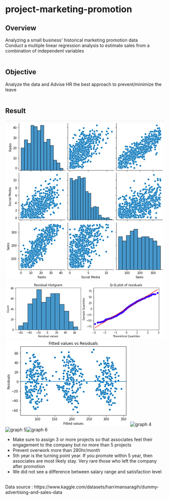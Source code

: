 # project-marketing-promotion

## Overview<br>
  Analyzing a small business' historical marketing promotion data<br>
  Conduct a multiple linear regression analysis to estimate sales from a combination of independent variables<br>
<br>
## Objective<br>
  Analyze the data and Advise HR the best approach to prevent/minimize the leave<br>
<br>
## Result<br>
![graph 1](/assets/graph_1.png)![graph 2](/assets/graph_2.png)<br>
![graph 3](/assets/graph_3.png)![graph 4](/assets/graph_4.png)<br>
![graph 5](/assets/graph_5.png)![graph 6](/assets/graph_6.png)<br>
  * Make sure to assign 3 or more projects so that associates feel their engagement to the company but no more than 5 projects<br>
  * Prevent overwork more than 280hr/month<br>
  * 5th year is the turning point year. If you promote within 5 year, then associates are most likely stay. Very rare those who left the company after promotion<br>
  * We did not see a difference between salary range and satisfaction level<br>
<br>
Data source : https://www.kaggle.com/datasets/harrimansaragih/dummy-advertising-and-sales-data<br>

